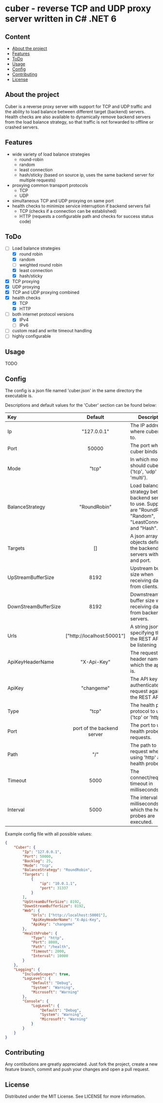 # cuber - reverse TCP and UDP proxy server written in C# .NET 6

## Content

* [About the project](#about-the-project)
* [Features](#features)
* [ToDo](#todo)
* [Usage](#usage)
* [Config](#config)
* [Contributing](#contributing)
* [License](#license)

## About the project

Cuber is a reverse proxy server with support for TCP and UDP traffic and the ability to load balance between different target (backend) servers.
Health checks are also available to dynamically remove backend servers from the load balance strategy, so that traffic is not forwarded to offline or crashed servers.

## Features

* wide variety of load balance strategies
  * round-robin
  * random
  * least connection
  * hash/sticky (based on source ip, uses the same backend server for multiple requests)
* proxying common transport protocols
  * TCP
  * UDP
* simultaneous TCP and UDP proxying on same port
* health checks to minimize service interruption if backend servers fail
  * TCP (checks if a connection can be established)
  * HTTP (requests a configurable path and checks for success status code)

## ToDo

* [ ] Load balance strategies
  * [X] round robin
  * [X] random
  * [ ] weighted round robin
  * [X] least connection
  * [X] hash/sticky
* [X] TCP proxying
* [X] UDP proxying
* [X] TCP and UDP proxying combined
* [X] health checks
  * [X] TCP
  * [X] HTTP
* [ ] both internet protocol versions
  * [X] IPv4
  * [ ] IPv6
* [ ] custom read and write timeout handling
* [ ] highly configurable

## Usage

TODO

## Config

The config is a json file named 'cuber.json' in the same directory the executable is.

Descriptions and default values for the 'Cuber' section can be found below:

| Key | Default  | Description  |
|:---|:---:|---|
| Ip | "127.0.0.1"  | The IP address where cuber binds to. |
| Port | 50000 | The port where cuber binds to.  |
| Mode | "tcp" | In which mode should cuber run ('tcp', 'udp' or 'multi').  |
| BalanceStrategy | "RoundRobin" | Load balancing strategy between backend servers to use. Supported are "RoundRobin", "Random", "LeastConnection" and "Hash". |
| Targets | [] | A json array with objects defining the backend servers with IP and port. |
| UpStreamBufferSize | 8192 | Upstream buffer size when receiving data from clients. |
| DownStreamBufferSize | 8192 | Downstream buffer size when receiving data from backend servers. |
| Urls | ["http://localhost:50001"] | A string json array specifying the urls the REST API will be listening on |
| ApiKeyHeaderName | "X-Api-Key" | The request header name in which the api key is. |
| ApiKey | "changeme" | The API key to authenticate request against the REST API. |
| Type | "tcp" | The health probe protocol to use ('tcp' or 'http'). |
| Port | port of the backend server | The port to use for health probe requests. |
| Path | "/" | The path to request when using 'http' as health probe. |
| Timeout | 5000 | The connect/request timeout in milliseconds. |
| Interval | 5000 | The interval in milliseconds at which the health probes are executed. |

Example config file with all possible values:

```json
{
    "Cuber": {
        "Ip": "127.0.0.1",
        "Port": 50000,
        "Backlog": 25,
        "Mode": "tcp",
        "BalanceStrategy": "RoundRobin",
        "Targets": [
            {
                "ip": "10.0.1.1",
                "port": 31337
            }
        ],
        "UpStreamBufferSize": 8192,
        "DownStreamBufferSize": 8192,
        "Web": {
            "Urls": ["http://localhost:50001"],
            "ApiKeyHeaderName": "X-Api-Key",
            "ApiKey": "changeme"
        },
        "HealthProbe": {
            "Type": "http",
            "Port": 8080,
            "Path": "/health",
            "Timeout": 2000,
            "Interval": 10000
        }
    },
    "Logging": {
        "IncludeScopes": true,
        "LogLevel": {
            "Default": "Debug",
            "System": "Warning",
            "Microsoft": "Warning"
        },
        "Console": {
            "LogLevel": {
                "Default": "Debug",
                "System": "Warning",
                "Microsoft": "Warning"
            }
        }
    }
}
```

## Contributing

Any contibutions are greatly appreciated.
Just fork the project, create a new feature branch, commit and push your changes and open a pull request.

## License

Distributed under the MIT License. See LICENSE for more information.
